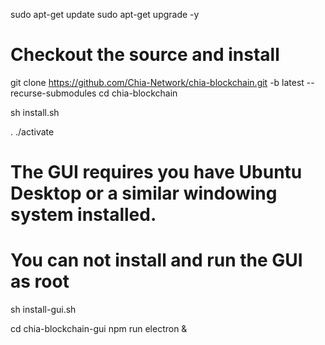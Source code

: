 sudo apt-get update
sudo apt-get upgrade -y

# Checkout the source and install
git clone https://github.com/Chia-Network/chia-blockchain.git -b latest --recurse-submodules
cd chia-blockchain

sh install.sh

. ./activate

# The GUI requires you have Ubuntu Desktop or a similar windowing system installed.
# You can not install and run the GUI as root

sh install-gui.sh

cd chia-blockchain-gui
npm run electron &